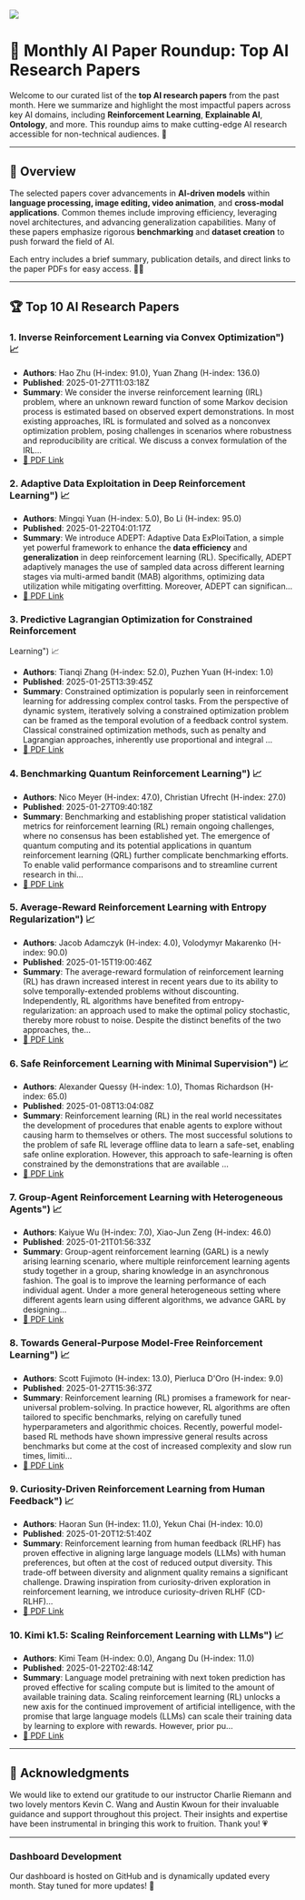 
# ![](logo.png)

# 🧠 Monthly AI Paper Roundup: Top AI Research Papers

Welcome to our curated list of the **top AI research papers** from the past month. Here we summarize and highlight the most impactful papers across key AI domains, including **Reinforcement Learning**, **Explainable AI**, **Ontology**, and more. This roundup aims to make cutting-edge AI research accessible for non-technical audiences. 🚀

---

## 📜 Overview
The selected papers cover advancements in **AI-driven models** within **language processing, image editing, video animation**, and **cross-modal applications**. Common themes include improving efficiency, leveraging novel architectures, and advancing generalization capabilities. Many of these papers emphasize rigorous **benchmarking** and **dataset creation** to push forward the field of AI. 

Each entry includes a brief summary, publication details, and direct links to the paper PDFs for easy access. 📄✨

---

## 🏆 Top 10 AI Research Papers


### 1. Inverse Reinforcement Learning via Convex Optimization") 📈

- **Authors**: Hao Zhu (H-index: 91.0), Yuan Zhang (H-index: 136.0)
- **Published**: 2025-01-27T11:03:18Z
- **Summary**: We consider the inverse reinforcement learning (IRL) problem, where an
unknown reward function of some Markov decision process is estimated based on
observed expert demonstrations. In most existing approaches, IRL is formulated
and solved as a nonconvex optimization problem, posing challenges in scenarios
where robustness and reproducibility are critical. We discuss a convex
formulation of the IRL...
- [📄 PDF Link](http://arxiv.org/pdf/2501.15957v1.pdf)

### 2. Adaptive Data Exploitation in Deep Reinforcement Learning") 📈

- **Authors**: Mingqi Yuan (H-index: 5.0), Bo Li (H-index: 95.0)
- **Published**: 2025-01-22T04:01:17Z
- **Summary**: We introduce ADEPT: Adaptive Data ExPloiTation, a simple yet powerful
framework to enhance the **data efficiency** and **generalization** in deep
reinforcement learning (RL). Specifically, ADEPT adaptively manages the use of
sampled data across different learning stages via multi-armed bandit (MAB)
algorithms, optimizing data utilization while mitigating overfitting. Moreover,
ADEPT can significan...
- [📄 PDF Link](http://arxiv.org/pdf/2501.12620v1.pdf)

### 3. Predictive Lagrangian Optimization for Constrained Reinforcement
  Learning") 📈

- **Authors**: Tianqi Zhang (H-index: 52.0), Puzhen Yuan (H-index: 1.0)
- **Published**: 2025-01-25T13:39:45Z
- **Summary**: Constrained optimization is popularly seen in reinforcement learning for
addressing complex control tasks. From the perspective of dynamic system,
iteratively solving a constrained optimization problem can be framed as the
temporal evolution of a feedback control system. Classical constrained
optimization methods, such as penalty and Lagrangian approaches, inherently use
proportional and integral ...
- [📄 PDF Link](http://arxiv.org/pdf/2501.15217v1.pdf)

### 4. Benchmarking Quantum Reinforcement Learning") 📈

- **Authors**: Nico Meyer (H-index: 47.0), Christian Ufrecht (H-index: 27.0)
- **Published**: 2025-01-27T09:40:18Z
- **Summary**: Benchmarking and establishing proper statistical validation metrics for
reinforcement learning (RL) remain ongoing challenges, where no consensus has
been established yet. The emergence of quantum computing and its potential
applications in quantum reinforcement learning (QRL) further complicate
benchmarking efforts. To enable valid performance comparisons and to streamline
current research in thi...
- [📄 PDF Link](http://arxiv.org/pdf/2501.15893v1.pdf)

### 5. Average-Reward Reinforcement Learning with Entropy Regularization") 📈

- **Authors**: Jacob Adamczyk (H-index: 4.0), Volodymyr Makarenko (H-index: 90.0)
- **Published**: 2025-01-15T19:00:46Z
- **Summary**: The average-reward formulation of reinforcement learning (RL) has drawn
increased interest in recent years due to its ability to solve
temporally-extended problems without discounting. Independently, RL algorithms
have benefited from entropy-regularization: an approach used to make the
optimal policy stochastic, thereby more robust to noise. Despite the distinct
benefits of the two approaches, the...
- [📄 PDF Link](http://arxiv.org/pdf/2501.09080v1.pdf)

### 6. Safe Reinforcement Learning with Minimal Supervision") 📈

- **Authors**: Alexander Quessy (H-index: 1.0), Thomas Richardson (H-index: 65.0)
- **Published**: 2025-01-08T13:04:08Z
- **Summary**: Reinforcement learning (RL) in the real world necessitates the development of
procedures that enable agents to explore without causing harm to themselves or
others. The most successful solutions to the problem of safe RL leverage
offline data to learn a safe-set, enabling safe online exploration. However,
this approach to safe-learning is often constrained by the demonstrations that
are available ...
- [📄 PDF Link](http://arxiv.org/pdf/2501.04481v1.pdf)

### 7. Group-Agent Reinforcement Learning with Heterogeneous Agents") 📈

- **Authors**: Kaiyue Wu (H-index: 7.0), Xiao-Jun Zeng (H-index: 46.0)
- **Published**: 2025-01-21T01:56:33Z
- **Summary**: Group-agent reinforcement learning (GARL) is a newly arising learning
scenario, where multiple reinforcement learning agents study together in a
group, sharing knowledge in an asynchronous fashion. The goal is to improve the
learning performance of each individual agent. Under a more general
heterogeneous setting where different agents learn using different algorithms,
we advance GARL by designing...
- [📄 PDF Link](http://arxiv.org/pdf/2501.11818v1.pdf)

### 8. Towards General-Purpose Model-Free Reinforcement Learning") 📈

- **Authors**: Scott Fujimoto (H-index: 13.0), Pierluca D'Oro (H-index: 9.0)
- **Published**: 2025-01-27T15:36:37Z
- **Summary**: Reinforcement learning (RL) promises a framework for near-universal
problem-solving. In practice however, RL algorithms are often tailored to
specific benchmarks, relying on carefully tuned hyperparameters and algorithmic
choices. Recently, powerful model-based RL methods have shown impressive
general results across benchmarks but come at the cost of increased complexity
and slow run times, limiti...
- [📄 PDF Link](http://arxiv.org/pdf/2501.16142v1.pdf)

### 9. Curiosity-Driven Reinforcement Learning from Human Feedback") 📈

- **Authors**: Haoran Sun (H-index: 11.0), Yekun Chai (H-index: 10.0)
- **Published**: 2025-01-20T12:51:40Z
- **Summary**: Reinforcement learning from human feedback (RLHF) has proven effective in
aligning large language models (LLMs) with human preferences, but often at the
cost of reduced output diversity. This trade-off between diversity and
alignment quality remains a significant challenge. Drawing inspiration from
curiosity-driven exploration in reinforcement learning, we introduce
curiosity-driven RLHF (CD-RLHF)...
- [📄 PDF Link](http://arxiv.org/pdf/2501.11463v1.pdf)

### 10. Kimi k1.5: Scaling Reinforcement Learning with LLMs") 📈

- **Authors**:  Kimi Team (H-index: 0.0), Angang Du (H-index: 11.0)
- **Published**: 2025-01-22T02:48:14Z
- **Summary**: Language model pretraining with next token prediction has proved effective
for scaling compute but is limited to the amount of available training data.
Scaling reinforcement learning (RL) unlocks a new axis for the continued
improvement of artificial intelligence, with the promise that large language
models (LLMs) can scale their training data by learning to explore with
rewards. However, prior pu...
- [📄 PDF Link](http://arxiv.org/pdf/2501.12599v1.pdf)


---

## 🙏 Acknowledgments
We would like to extend our gratitude to our instructor Charlie Riemann and two lovely mentors Kevin C. Wang and Austin Kwoun for their invaluable guidance and support throughout this project. Their insights and expertise have been instrumental in bringing this work to fruition. Thank you! 💗

---

### Dashboard Development
Our dashboard is hosted on GitHub and is dynamically updated every month. Stay tuned for more updates! 🚀
